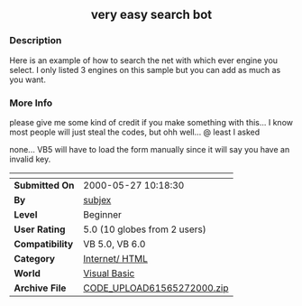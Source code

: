 ﻿<div align="center">

## very easy search bot


</div>

### Description

Here is an example of how to search the net with which ever engine you select. I only listed 3 engines on this sample but you can add as much as you want.
 
### More Info
 
please give me some kind of credit if you make something with this... I know most people will just steal the codes, but ohh well... @ least I asked

none... VB5 will have to load the form manually since it will say you have an invalid key.


<span>             |<span>
---                |---
**Submitted On**   |2000-05-27 10:18:30
**By**             |[subjex](https://github.com/Planet-Source-Code/PSCIndex/blob/master/ByAuthor/subjex.md)
**Level**          |Beginner
**User Rating**    |5.0 (10 globes from 2 users)
**Compatibility**  |VB 5\.0, VB 6\.0
**Category**       |[Internet/ HTML](https://github.com/Planet-Source-Code/PSCIndex/blob/master/ByCategory/internet-html__1-34.md)
**World**          |[Visual Basic](https://github.com/Planet-Source-Code/PSCIndex/blob/master/ByWorld/visual-basic.md)
**Archive File**   |[CODE\_UPLOAD61565272000\.zip](https://github.com/Planet-Source-Code/subjex-very-easy-search-bot__1-8402/archive/master.zip)









